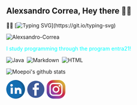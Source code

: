 ## Alexsandro Correa, Hey there 🙋‍♂️
🧑‍💻
[![Typing SVG](https://readme-typing-svg.herokuapp.com/?color=00FFFF&width=500&height=80&size=20&multiline=true&lines=Welcome+to+my+Github+profile!;My+name+is+Alexsandro+and+I+live+in+Lages+Santa+Catarina.;I+am+24+years+old.)](https://git.io/typing-svg)




<p align="left">
  <img
    src="https://komarev.com/ghpvc/?username=Alexsandro-Correa"
    alt="Alexsandro-Correa"
  />
</p>

<p><span style="color:#00FFFF;">I study programming through the program entra21!</span></p></p> 

![Java](https://img.shields.io/badge/-Java-black?style=flat&logo=Java)&nbsp;
![Markdown](https://img.shields.io/badge/-Markdown-black?style=flat&logo=markdown)&nbsp;
![HTML](https://img.shields.io/badge/-HTML-black?style=flat&logo=HTML5)&nbsp;

![Moepoi's github stats](https://bad-apple-github-readme.vercel.app/api?show_bg=1&username=Alexsandro-Correa)
<p align="left">
      <a href="https://www.linkedin.com/in/alexsandro-correa-088572238/"><img src="imagens/logolinkedin.png" alt="linkedin"/></a>
      <a href="https://www.facebook.com/alexsandro.rosamatos/"><img src="imagens/logo-facebook50.png" alt="facebook"/></a>
  <a href="https://www.instagram.com/alexsandro_crm/"><img src="imagens/logo instagram.png" alt="instagram"/></a>
  